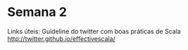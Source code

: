 # Semana 2


Links úteis:
Guideline do twitter com boas práticas de Scala
http://twitter.github.io/effectivescala/